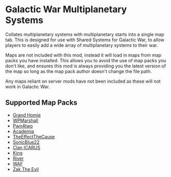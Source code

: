 # Galactic War Multiplanetary Systems

Collates multiplanetary systems with multiplanetary starts into a single map tab. This is designed for use with Shared Systems for Galactic War, to allow players to easily add a wide array of multiplanetary systems to their war.

Maps are not included with this mod, instead it will load in maps from map packs you have installed. This allows you to avoid the use of map packs you don't like, and ensures this mod is always providing you the latest version of the map so long as the map pack author doesn't change the file path.

Any maps reliant on server mods have not been included as these will not work in Galactic War.

## Supported Map Packs

- [Grand Homie](https://forums.planetaryannihilation.com/threads/grand-homies-map-pack.72635/)
- [WPMarshall](https://forums.planetaryannihilation.com/threads/wpmarshalls-map-pack.71597/)
- [Pwn4two](https://forums.planetaryannihilation.com/threads/pwn4twos-map-pack.70689/)
- [Academia](https://forums.planetaryannihilation.com/threads/academia-map-pack.73511/)
- [TheEffectTheCause](https://forums.planetaryannihilation.com/threads/theeffectthecause-map-pack.73439/)
- [SonicBlue22](https://forums.planetaryannihilation.com/threads/sonicblue22s-map-pack.72538/)
- [Clan ICARUS](https://forums.planetaryannihilation.com/threads/clan-icarus-map-pack.73237/)
- [King](https://forums.planetaryannihilation.com/threads/kings-map-pack.73459/)
- [River](https://forums.planetaryannihilation.com/threads/rivers-mappack.72787/)
- [WAF](https://forums.planetaryannihilation.com/threads/therealfs-map-pack.72943/)
- [Zak The Evil](https://forums.planetaryannihilation.com/threads/new-map-pack-zak-the-evils-map-pack-no-02.72314/)
